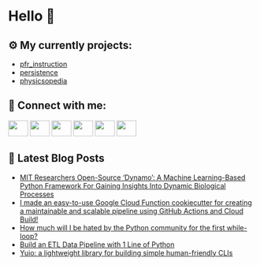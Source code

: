 # Hello 👋

## ⚙️ My currently projects:
- [pfr_instruction](https://github.com/bullbesh/pfr_instruction)
- [persistence](https://github.com/bullbesh/persistence)
- [physicsopedia](https://github.com/bullbesh/physicsopedia)

## 🔎 Connect with me:
[<img height="32" width="40" src="https://cdn.jsdelivr.net/npm/simple-icons@v5/icons/telegram.svg" />](https://t.me/bullbesh)
[<img height="32" width="40" src="https://cdn.jsdelivr.net/npm/simple-icons@v5/icons/vk.svg" />](https://vk.com/bullbesh)
[<img height="32" width="40" src="https://cdn.jsdelivr.net/npm/simple-icons@v5/icons/twitter.svg" />](https://twitter.com/bullbesh1)
[<img height="32" width="40" src="https://cdn.jsdelivr.net/npm/simple-icons@v5/icons/instagram.svg" />](https://www.instagram.com/bullbesh)
[<img height="32" width="40" src="https://cdn.jsdelivr.net/npm/simple-icons@v5/icons/reddit.svg" />](https://www.reddit.com/user/bullbesh)
[<img height="32" width="40" src="https://cdn.jsdelivr.net/npm/simple-icons@v5/icons/youtube.svg" />](https://www.youtube.com/channel/UCtfjRs6uzgq5mfm8S06WTcg)

## 📕 Latest Blog Posts
<!-- BLOG-POST-LIST:START -->
- [MIT Researchers Open-Source ‘Dynamo’: A Machine Learning-Based Python Framework For Gaining Insights Into Dynamic Biological Processes](https://www.reddit.com/r/Python/comments/snvi2s/mit_researchers_opensource_dynamo_a_machine/)
- [I made an easy-to-use Google Cloud Function cookiecutter for creating a maintainable and scalable pipeline using GitHub Actions and Cloud Build!](https://www.reddit.com/r/Python/comments/snv4bw/i_made_an_easytouse_google_cloud_function/)
- [How much will I be hated by the Python community for the first while-loop?](https://www.reddit.com/r/Python/comments/snu3ww/how_much_will_i_be_hated_by_the_python_community/)
- [Build an ETL Data Pipeline with 1 Line of Python](https://www.reddit.com/r/Python/comments/snsx3g/build_an_etl_data_pipeline_with_1_line_of_python/)
- [Yuio: a lightweight library for building simple human-friendly CLIs](https://www.reddit.com/r/Python/comments/snquop/yuio_a_lightweight_library_for_building_simple/)
<!-- BLOG-POST-LIST:END -->

